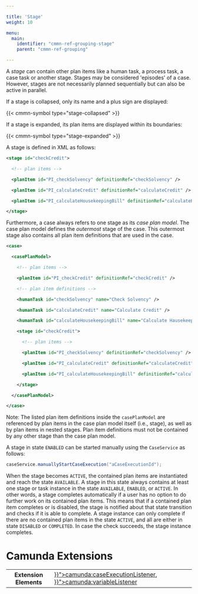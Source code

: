 ```yaml
---

title: 'Stage'
weight: 10

menu:
  main:
    identifier: "cmmn-ref-grouping-stage"
    parent: "cmmn-ref-grouping"

---
```


A *stage* can contain other plan items like a human task, a process task, a case task or another stage. Stages may be considered 'episodes' of a case. However, stages are not necessarily planned sequentially but can also be active in parallel.

If a stage is collapsed, only its name and a plus sign are displayed:

{{< cmmn-symbol type="stage-collapsed" >}}

If a stage is expanded, its plan items are displayed within its boundaries:

{{< cmmn-symbol type="stage-expanded" >}}

A stage is defined in XML as follows:

```xml
<stage id="checkCredit">

  <!-- plan items -->

  <planItem id="PI_checkSolvency" definitionRef="checkSolvency" />

  <planItem id="PI_calculateCredit" definitionRef="calculateCredit" />

  <planItem id="PI_calculateHousekeepingBill" definitionRef="calculateHousekeepingBill" />

</stage>
```

Furthermore, a case always refers to one stage as its *case plan model*. The case plan model defines the *outermost* stage of the case. This outermost stage also contains all plan item definitions that are used in the case.

```xml
<case>

  <casePlanModel>

    <!-- plan items -->

    <planItem id="PI_checkCredit" definitionRef="checkCredit" />

    <!-- plan item definitions -->

    <humanTask id="checkSolvency" name="Check Solvency" />

    <humanTask id="calculateCredit" name="Calculate Credit" />

    <humanTask id="calculateHousekeepingBill" name="Calculate Hausekeeping Bill" />

    <stage id="checkCredit">

      <!-- plan items -->

      <planItem id="PI_checkSolvency" definitionRef="checkSolvency" />

      <planItem id="PI_calculateCredit" definitionRef="calculateCredit" />

      <planItem id="PI_calculateHousekeepingBill" definitionRef="calculateHousekeepingBill" />

    </stage>

  </casePlanModel>

</case>
```

Note: The listed plan item definitions inside the `casePlanModel` are referenced by plan items in the case plan model itself (i.e., stage), as well as by plan items in nested stages. Plan item definitions must not be contained by any other stage than the case plan model.

A stage in state `ENABLED` can be started manually using the `CaseService` as follows:

```java
caseService.manuallyStartCaseExecution("aCaseExecutionId");
```

When the stage becomes `ACTIVE`, the contained plan items are instantiated and reach the state `AVAILABLE`. A stage in this state always contains at least one stage or task instance in the state `AVAILABLE`, `ENABLED`, or `ACTIVE`. In other words, a stage completes automatically if a user has no option to do further work on its contained plan items. This means that if a contained plan item completes or is disabled, the stage is notified about that state transition and checks if it is able to complete. A stage instance can only complete if there are no contained plan items in the state `ACTIVE`, and all are either in state `DISABLED` or `COMPLETED`. In case the check succeeds, the stage instance completes.

# Camunda Extensions

<table class="table table-striped">
  <tr>
    <th>Extension Elements</th>
    <td>
      <a href="{{< relref "reference/cmmn10/custom-extensions/camunda-elements.md#camunda-caseexecutionlistener" >}}">camunda:caseExecutionListener</a>,
      <a href="{{< relref "reference/cmmn10/custom-extensions/camunda-elements.md#camunda-variablelistener" >}}">camunda:variableListener</a>
    </td>
  </tr>
</table>
